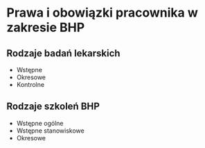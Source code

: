 # Prawa i obowiązki pracownika w zakresie BHP
## Rodzaje badań lekarskich
- Wstępne
- Okresowe
- Kontrolne
## Rodzaje szkoleń BHP
- Wstępne ogólne
- Wstępne stanowiskowe
- Okresowe
